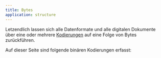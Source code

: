 ```yaml
---
title: Bytes
application: structure
---
```


Letzendlich lassen sich alle Datenformate und alle digitalen Dokumente über
eine oder mehrere [Kodierungen](code) auf eine Folge von Bytes zurückführen. 

Auf dieser Seite sind folgende binären Kodierungen erfasst:

<list-formats base="bytes"/>
